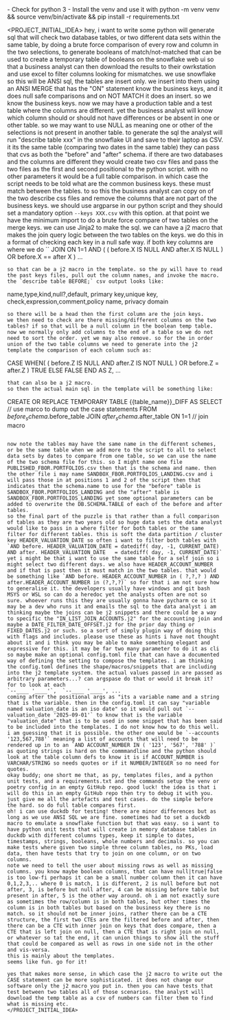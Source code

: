 
<ENVIRONMENT>
- Check for python 3
- Install the venv and use it with    
   python -m venv venv && source venv/bin/activate && pip install -r requirements.txt
</ENVIRONMENT>

<PROJECT_INITIAL_IDEA>
hey, i want to write some python will generate sql that will check two database tables, or two different data sets within the same table, by doing a brute force comparison of every row and column in the two selections, to generate booleans of match/not-matched that can be used to create a temporary table of booleans on the snowflake web ui so that a business analyst can then download the results to their owrkstation and use excel to filter columns looking for mismatches. we use snowflake so this will be ANSI sql, the tables are insert only. we insert into them using an ANSI MERGE that has the "ON" statement know the business keys, and it does null safe comparisons and on NOT MATCH it does an insert. so we know the business keys. now we may have a production table and a test table where the columns are different. yet the business analyst will know which column should or should not have differences or be absent in one or other table. so we may want to use NULL as meaning one or other of the selections is not present in another table. to generate the sql the analyst will run "describe table xxx" in the snowflake UI and save to their laptop as CSV. it its the same table (comparing two dates in the same table) they can pass that cvs as both the "before" and "after" schema. if there are two databases and the columns are different they would create two csv files and pass the two files as the first and second positional to the python script. with no other parameters it would be a full table comparison. in which case the script needs to be told what are the common business keys. these must match between the tables. to so this the business analyst can copy on of the two describe css files and remove the columns that are not part of the business keys. we should use argparse in our python script and they should set a mandatory option `--keys XXX.csv` with this option. at that point we have the minimum import to do a brute force compare of two tables on the merge keys. we can use Jinja2 to make the sql. we can have a j2 macro that makes the join query logic between the two tables on the keys. we do this in a format of checking each key in a null safe way. if both key columns are where we do
``
JOIN ON 1=1
AND ( ( before.X IS NULL AND after.X IS NULL ) OR before.X == after X )
...
```
so that can be a j2 macro in the template. so the py will have to read the past keys files, pull out the column names, and invoke the macro. the `describe table BEFORE;` csv output looks like:
```
name,type,kind,null?,default, primary key,unique key, check,expression,comment,policy name, privacy domain
```
so there will be a head then the first column are the join keys. 
we then need to check are there missing/different columns on the two tables? if so that will be a null column in the boolean temp table. now we normally only add columns to the end of a table so we do not need to sort the order. yet we may also remove. so for the in order union of the two table columns we need to generate into the j2 template the comparison of each column such as:
```
CASE
    WHEN( ( before.Z IS NULL AND after.Z IS NOT NULL ) OR before.Z = after.Z  ) TRUE
    ELSE FALSE
END AS Z,
... 
```
that can also be a j2 macro. 
so then the actual main sql in the template will be something like:
```
CREATE OR REPLACE TEMPORARY TABLE {{table_name}}_DIFF
AS SELECT
// use marco to dump out the case statements
FROM $before_schema.$before_table
JOIN $after_schema.$after_table
ON 1=1
// join macro
```

now note the tables may have the same name in the different schemes, or be the same table when we add more to the script to all to select data sets by dates to compare from one table, so we can use the name of the two schema file for this. so I might name one file PUBLISHED_FBOR.PORTFOLIOS.csv then that is the schema and name. then the other file i may name SANDBOX_FBOR.PORTFOLIOS_LANDING.csv and i will pass those in at positions 1 and 2 of the script then that indicates that the schema.name to use for the "before" table is SANDBOX_FBOR.PORTFOLIOS_LANDING and the "after" table is SANDBOX_FBOR.PORTFOLIOS_LANDING yet some optional parameters can be added to overwrite the DB.SCHEMA.TABLE of each of the before and after tables. 
so the final part of the puzzle is that rather than a full comparison of tables as they are two years old so huge data sets the data analyst would like to pass in a where filter for both tables or the same filter for different tables. this is soft the data partition / cluster key HEADER_VALUATION_DATE so often i want to filter both tables with `AND before. HEADER_VALUATION_DATE = datediff( day, -1, CURRENT_DATE) AND after. HEADER_VALUATION_DATE   = datediff( day, -1, CURRENT_DATE)` yet i might be that i want to use the same table for a self join so i might select two different days. we also have HEADER_ACCOUNT_NUMBER and if that is past then it must match in the two tables. that would be something like `AND before. HEADER_ACCOUNT_NUMBER in ( ?,?,? ) AND  after.HEADER_ACCOUNT_NUMBER in (?,?,?)` so for that i am not sure how to generalise it. the developers usually have windows and git bash MSYS or WSL so can do a heredoc yet the analysts often are not so sure. whoever runs this they are usually gonna have pycharm ce so it may be a dev who runs it and emails the sql to the data analyst i am thinking maybe the joins can be j2 snippets and there could be a way to specific the "IN_LIST_JOIN_ACCOUNTS.j2" for the accounting join and maybe a DATE_FILTER_DATE_OFFSET.j2 for the prior day thing or FIXED_DATES.j2 or such. so a sort of simply plugin way of doing this with flags and includes. please use these as hints i have not thought about it and i think you may be able to make something elegant and expressive for this. it may be far two many parameter to do it as cli so maybe make an optional config.toml file that can have a documented way of defining the setting to compose the templates. i am thinking the config.toml defines the shape/macros/snippets that are including into the j2 template system. the actual values passed in are passed as arbitrary parameters...? can argspase do that or would it break it? for to look at each 
`--____ '____'`,  `--____ '____', ...
coming after the positional args as "its a variable name and a string that is the variable. then in the config.toml it can say "variable named valuation_date is an iso date" so it would pull out `--valuation_date '2025-09-01'` to know that is the variable "valuation_date" that is to be used in some snippet that has been said to be included into the templates. I do not know how to do this well. i am guessing that it is possible. the other one would be `--accounts '123,567,788'` meaning a list of accounts that will need to be rendered up in to an `AND ACCOUNT_NUMBER IN ( '123', '567', '788' )` as quoting strings is hard on the commmandline and the python should look at the table column defs to know it is if ACCOUNT_NUMBER is VARCHAR/STRING so needs quotes or if it NUMBER/INTEGER so no need for quotes. 
okay buddy; one short me that, as py, templates files, and a python unit tests, and a requirements.txt and the commands setup the venv or poetry config in an empty GitHub repo. good luck! the idea is that i will do this in an empty GitHub repo then try to debug it with you. just give me all the artefacts and test cases. do the simple before the hard. so do full table compares first. 
oh! i can use duckdb for testing! there are minor differences but as long as we use ANSI SQL we are fine. sometimes had to set a duckdb macro to emulate a snowflake function but that was easy. so i want to have python unit tests that will create in memory database tables in duckdb with different columns types, keep it simple to dates, timestamps, strings, booleans, whole numbers and decimals. so you can make tests where given two simple three column tables, no PKs, load data, then have tests that try to join on one column, or on two columns. 
note we need to tell the user about missing rows as well as missing columns. you know maybe boolean columns, that can have null|true|false is too low-fi perhaps it can be a small number column then it can have 0,1,2,3,.. where 0 is match, 1 is different, 2 is null before but not after, 3, is before but null after, 4 can be missing before table but present in after, 5 is the other way around. oh i am not exactly sure as sometimes the row/column is in both tables, but other times the column is in both tables but based on the business key there is no match. so it should not be inner joins, rather there can be a CTE structure, the first two CTEs are the filtered before and after, then there can be a CTE with inner join on keys that does compare, then a CTE that is left join on null, then a CTE that is right join on null, or whatever so tat the end, it can union things to show all the stuff that could be compared as well as rows in one side not in the other and vis-versa. 
this is mainly about the templates. 
seems like fun. go for it!

yes that makes more sense, in which case the j2 macro to write out the CASE statement can be more sophisticated. it does not change our software only the j2 macro you put in. then you can have tests that test between two tables all of those scenarios. the analyst will download the temp table as a csv of numbers can filter them to find what is missing etc. 
</PROJECT_INITIAL_IDEA>